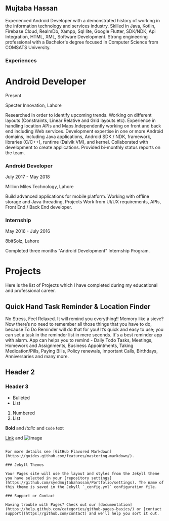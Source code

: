 ## Mujtaba Hassan

Experienced Android Developer with a demonstrated history of working in the information technology and services industry. Skilled in Java, Kotlin, Firebase Cloud, RealmDb, Xampp, Sql lite, Google Flutter, SDK/NDK, Api Integration, HTML, XML, Software Development. Strong engineering professional with a Bachelor's degree focused in Computer Science from COMSATS University.

### Experiences

# Android Developer

Present

Specter Innovation, Lahore

Researched in order to identify upcoming trends. Working on different layouts (Constraints, Linear Relative and Grid layouts etc). Experience in handling location APIs and Maps.Independently working on front and back end including Web services. Development expertise in one or more Android domains, including Java applications, Android SDK / NDK, framework, libraries (C/C++), runtime (Dalvik VM), and kernel. Collaborated with development to create applications. Provided bi-monthly status reports on the team.

### Android Developer

July 2017 - May 2018

Million Miles Technology, Lahore

Build advanced applications for mobile platform. Working with offline storage and Java threading, Projects Work from UI/UX requirements, APIs, Front End / Back End developer.

### Internship

May 2016 - July 2016

8bitSolz, Lahore

Completed three months "Android Development" Internship Program.


# Projects

Here is the list of Projects which I have completed during my educational and professional career.

## Quick Hand Task Reminder & Location Finder
No Stress, Feel Relaxed. It will remind you everything!!
Memory like a sieve? Now there’s no need to remember all those things that you have to do, because To Do Reminder will do that for you! It’s quick and easy to use; you can set a task in the reminder list in mere seconds. It's a best reminder app with alarm.
App can helps you to remind - Daily Todo Tasks, Meetings, Homework and Assignments, Business Appointments, Taking Medication/Pills, Paying Bills, Policy renewals, Important Calls, Birthdays, Anniversaries and many more.
## Header 2
### Header 3

- Bulleted
- List

1. Numbered
2. List

**Bold** and _Italic_ and `Code` text

[Link](url) and ![Image](src)
```

For more details see [GitHub Flavored Markdown](https://guides.github.com/features/mastering-markdown/).

### Jekyll Themes

Your Pages site will use the layout and styles from the Jekyll theme you have selected in your [repository settings](https://github.com/syedmujtabahassan/Portfolio/settings). The name of this theme is saved in the Jekyll `_config.yml` configuration file.

### Support or Contact

Having trouble with Pages? Check out our [documentation](https://help.github.com/categories/github-pages-basics/) or [contact support](https://github.com/contact) and we’ll help you sort it out.
